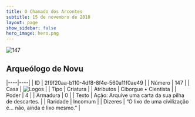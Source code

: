 ```yaml
---
title: O Chamado dos Arcontes
subtitle: 15 de novembro de 2018
layout: page
show_sidebar: false
hero_image: hero.png
---
```


![147](https://cdn.keyforgegame.com/media/card_front/pt/341_147_X27M5CQW494F_pt.png)

## Arqueólogo de Novu

|----|----|
| ID | 2f9f20aa-b110-4df8-8f4e-560a11f0ae49 |
| Número | 147 |
| Casa | ![Logos](https://archonarcana.com/images/thumb/c/ce/Logos.png/22px-Logos.png "Logos") |
| Tipo | Criatura |
| Atributos | Ciborgue • Cientista |
| Poder | 4 |
| Armadura | 0 |
| Texto | Ação: Arquive uma carta da sua pilha de descartes. |
| Raridade | Incomum |
| Dizeres | “O lixo de uma civilização é... não,  ainda é lixo mesmo.” |
